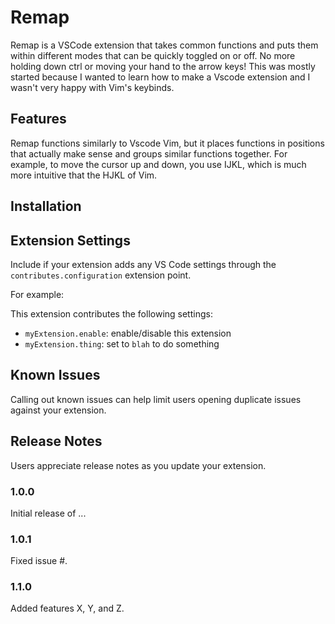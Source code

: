 # Remap

Remap is a VSCode extension that takes common functions and puts them within different modes that can be quickly toggled on or off. No more holding down ctrl or moving your hand to the arrow keys! This was mostly started because I wanted to learn how to make a Vscode extension and I wasn't very happy with Vim's keybinds.

## Features

Remap functions similarly to Vscode Vim, but it places functions in positions that actually make sense and groups similar functions together. For example, to move the cursor up and down, you use IJKL, which is much more intuitive that the HJKL of Vim.



## Installation



## Extension Settings

Include if your extension adds any VS Code settings through the `contributes.configuration` extension point.

For example:

This extension contributes the following settings:

* `myExtension.enable`: enable/disable this extension
* `myExtension.thing`: set to `blah` to do something

## Known Issues

Calling out known issues can help limit users opening duplicate issues against your extension.

## Release Notes

Users appreciate release notes as you update your extension.

### 1.0.0

Initial release of ...

### 1.0.1

Fixed issue #.

### 1.1.0

Added features X, Y, and Z.
